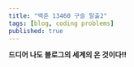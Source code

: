 ```yaml
---
title: "백준 13460 구슬 탈출2"
tags: [blog, coding problems]
published: true
---
```




**드디어 나도 블로그의 세계의 온 것이다!!**
